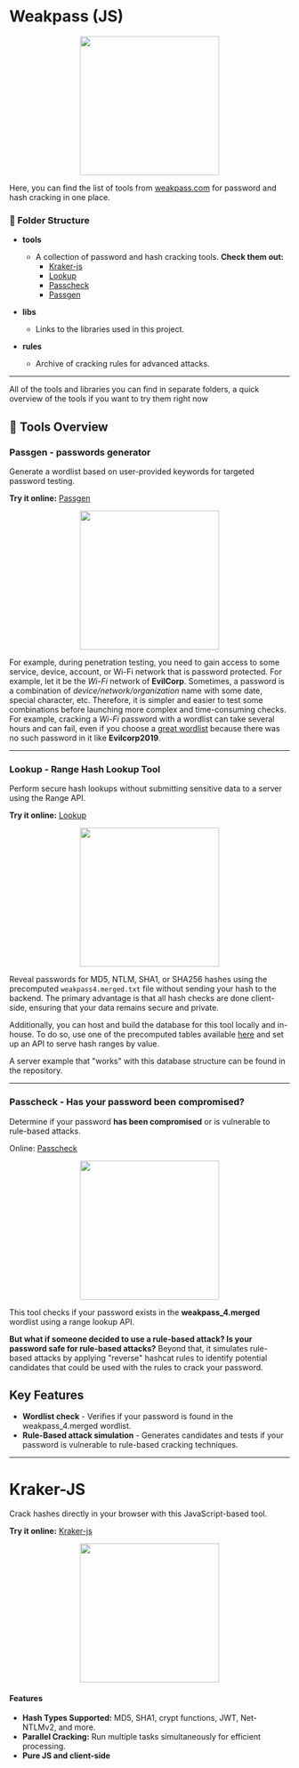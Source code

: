 # Weakpass (JS)

<p align="center">
  <img src="https://github.com/zzzteph/weakpass/blob/readme/cracker.png?raw=true"  height="250">
</p>

Here, you can find the list of tools from [weakpass.com](https://weakpass.com/) for password and hash cracking in one place.

### 📂 Folder Structure

- **tools**
  - A collection of password and hash cracking tools. **Check them out:**
    - [Kraker-js](https://zzzteph.github.io/weakpass/tools/kraker-js/dist/)
    - [Lookup](https://zzzteph.github.io/weakpass/tools/lookup/dist/)
    - [Passcheck](https://zzzteph.github.io/weakpass/tools/passcheck/dist/)
    - [Passgen](https://zzzteph.github.io/weakpass/tools/passgen/dist/)

- **libs**
  - Links to the libraries used in this project.

- **rules**
  - Archive of cracking rules for advanced attacks.

---


All of the tools and libraries you can find in separate folders, a quick overview of the tools if you want to try them right now

## 🚀 Tools Overview

### Passgen - passwords generator

Generate a wordlist based on user-provided keywords for targeted password testing.

**Try it online:** [Passgen](https://zzzteph.github.io/weakpass/tools/passgen/dist/)

<p align="center">
  <img src="https://github.com/zzzteph/weakpass/blob/main/tools/passgen/sample.png?raw=true"  height="250">
</p>


For example, during penetration testing, you need to gain access to some service, device, account, or Wi-Fi network that is password protected. For example, let it be the _Wi-Fi_ network of **EvilCorp**. Sometimes, a password is a combination of _device/network/organization_ name with some date, special character, etc. Therefore, it is simpler and easier to test some combinations before launching more complex and time-consuming checks. For example, cracking a _Wi-Fi_ password with a wordlist can take several hours and can fail, even if you choose a [great wordlist](https://weakpass.com/wordlist/1950) because there was no such password in it like **Evilcorp2019**. 

---

### Lookup - Range Hash Lookup Tool

Perform secure hash lookups without submitting sensitive data to a server using the Range API.

**Try it online:** [Lookup](https://zzzteph.github.io/weakpass/tools/lookup/dist/)


<p align="center">
  <img src="https://github.com/zzzteph/weakpass/blob/main/tools/lookup/lookup.PNG?raw=true"  height="250">
</p>

Reveal passwords for MD5, NTLM, SHA1, or SHA256 hashes using the precomputed `weakpass4.merged.txt` file without sending your hash to the backend. The primary advantage is that all hash checks are done client-side, ensuring that your data remains secure and private.

Additionally, you can host and build the database for this tool locally and in-house. To do so, use one of the precomputed tables available [here](https://weakpass.com/pre-computed) and set up an API to serve hash ranges by value.

A server example that "works" with this database structure can be found in the repository.


---

### Passcheck - Has your password been compromised?

Determine if your password **has been compromised** or is vulnerable to rule-based attacks.

Online: [Passcheck](https://zzzteph.github.io/weakpass/tools/passcheck/dist/)

<p align="center">
  <img src="https://github.com/zzzteph/weakpass/blob/main/tools/passcheck/passcheck.PNG?raw=true"  height="250">
</p>


This tool checks if your password exists in the **weakpass_4.merged** wordlist using a range lookup API. 

**But what if someone decided to use a rule-based attack? Is your password safe for rule-based attacks?**
Beyond that, it simulates rule-based attacks by applying "reverse" hashcat rules to identify potential candidates that could be used with the rules to crack your password.

## Key Features
- **Wordlist check** - Verifies if your password is found in the weakpass_4.merged wordlist.
- **Rule-Based attack simulation** - Generates candidates and tests if your password is vulnerable to rule-based cracking techniques.

---

# Kraker-JS

Crack hashes directly in your browser with this JavaScript-based tool.

**Try it online:** [Kraker-js](https://zzzteph.github.io/weakpass/tools/kraker-js/dist/)

<p align="center">
  <img src="https://github.com/zzzteph/weakpass/blob/main/tools/kraker-js/kraker.PNG?raw=true"  height="250">
</p>

#### Features
- **Hash Types Supported:** MD5, SHA1, crypt functions, JWT, Net-NTLMv2, and more.
- **Parallel Cracking:** Run multiple tasks simultaneously for efficient processing.
- **Pure JS and client-side**








